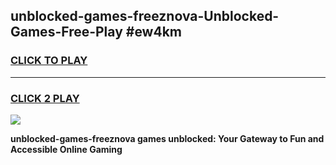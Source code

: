 
## unblocked-games-freeznova-Unblocked-Games-Free-Play #ew4km
<h3>
<a href="https://us.freeplayer.one?title=unblocked-games-freeznova&ref=9M">CLICK TO PLAY</a></h3>
<hr>

<h3>
<a href="https://us.freeplayer.one?title=unblocked-games-freeznova&ref=9M">CLICK 2 PLAY</a>
  
</h3>

<a href="https://us.freeplayer.one?title=unblocked-games-freeznova&ref=9M"><img src="https://clearcache.store/games.png"></a>


**unblocked-games-freeznova games unblocked: Your Gateway to Fun and Accessible Online Gaming**
